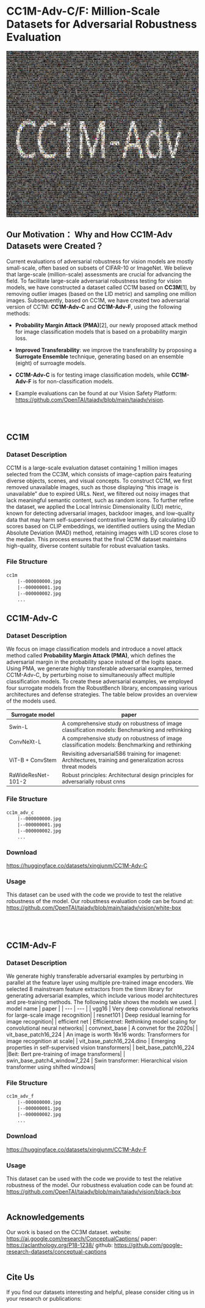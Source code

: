 # CC1M-Adv-C/F: Million-Scale Datasets for Adversarial Robustness Evaluation
  
<p align="center">
<img src="./cc1m.jpg"  width="720px" height="435px" alt="CC1M-Adv" title="CC1M-Adv" align="center"></img>
</p>

## Our Motivation： Why and How CC1M-Adv Datasets were Created？
Current evaluations of adversarial robustness for vision models are mostly small-scale, often based on subsets of CIFAR-10 or ImageNet. We believe that large-scale (million-scale) assessments are crucial for advancing the field. To facilitate large-scale adversarial robustness testing for vision models, we have constructed a dataset called CC1M based on **CC3M**[1], by removing outlier images (based on the LID metric) and sampling one million images. Subsequently, based on CC1M, we have created two adversarial version of CC1M: **CC1M-Adv-C** and **CC1M-Adv-F**, using the following methods:

- **Probability Margin Attack (PMA)**[2], our newly proposed attack method for image classification models that is based on a probability margin loss.

- **Improved Transferability**: we improve the transferability by proposing a **Surrogate Ensemble** technique, generating based on an ensemble (eight) of surroagte models.

- **CC1M-Adv-C** is for testing image classification models, while **CC1M-Adv-F** is for non-classification models.

- Example evaluations can be found at our Vision Safety Platform: https://github.com/OpenTAI/taiadv/blob/main/taiadv/vision.

<br>
<br>

## CC1M
### Dataset Description
CC1M is a large-scale evaluation dataset containing 1 million images selected from the CC3M, which consists of image-caption pairs featuring diverse objects, scenes, and visual concepts. To construct CC1M, we first removed unavailable images, such as those displaying “this image is unavailable” due to expired URLs. Next, we filtered out noisy images that lack meaningful semantic content, such as random icons. To further refine the dataset, we applied the Local Intrinsic Dimensionality (LID) metric, known for detecting adversarial images, backdoor images, and low-quality data that may harm self-supervised contrastive learning. By calculating LID scores based on CLIP embeddings, we identified outliers using the Median Absolute Deviation (MAD) method, retaining images with LID scores close to the median. This process ensures that the final CC1M dataset maintains high-quality, diverse content suitable for robust evaluation tasks.

### File Structure
```
cc1m
    |--000000000.jpg
    |--000000001.jpg
    |--000000002.jpg
    ...
```


## CC1M-Adv-C
### Dataset Description
We focus on image classification models and introduce a novel attack method called **Probability Margin Attack (PMA)**, which defines the adversarial margin in the probability space instead of the logits space. Using PMA, we generate highly transferable adversarial examples, termed CC1M-Adv-C, by perturbing noise to simultaneously affect multiple classification models. To create these adversarial examples, we employed four surrogate models from the RobustBench library, encompassing various architectures and defense strategies. The table below provides an overview of the models used.

| Surrogate model | paper |
| --- | --- |
| Swin-L | A comprehensive study on robustness of image classification models: Benchmarking and rethinking |
| ConvNeXt-L | A comprehensive study on robustness of image classification models: Benchmarking and rethinking |
| ViT-B + ConvStem | Revisiting adversarial586 training for imagenet: Architectures, training and generalization across threat models |
| RaWideResNet-101-2 | Robust principles: Architectural design principles for adversarially robust cnns |


### File Structure

```
cc1m_adv_c
    |--000000000.jpg
    |--000000001.jpg
    |--000000002.jpg
    ...
```

### Download
https://huggingface.co/datasets/xingjunm/CC1M-Adv-C

### Usage
This dataset can be used with the code we provide to test the relative robustness of the model.
Our robustness evaluation code can be found at: https://github.com/OpenTAI/taiadv/blob/main/taiadv/vision/white-box

<br>
<br>

## CC1M-Adv-F
### Dataset Description
We generate highly transferable adversarial examples by perturbing in parallel at the feature layer using multiple pre-trained image encoders.
We selected 8 mainstream feature extractors from the timm library for generating adversarial examples, which include various model architectures and pre-training methods. The following table shows the models we used.
| model name | paper |
| --- | --- |
| vgg16 | Very deep convolutional networks for large-scale image recognition|
| resnet101 | Deep residual learning for image recognition|
| efficient net | Efficientnet: Rethinking model scaling for convolutional neural networks|
| convnext_base | A convnet for the 2020s|
| vit_base_patch16_224 | An image is worth 16x16 words: Transformers for image recognition at scale|
| vit_base_patch16_224.dino | Emerging properties in self-supervised vision transformers|
| beit_base_patch16_224 |Beit: Bert pre-training of image transformers|
| swin_base_patch4_window7_224 | Swin transformer: Hierarchical vision transformer using shifted windows|


### File Structure

```
cc1m_adv_f
    |--000000000.jpg
    |--000000001.jpg
    |--000000002.jpg
    ...
```

### Download
https://huggingface.co/datasets/xingjunm/CC1M-Adv-F

### Usage
This dataset can be used with the code we provide to test the relative robustness of the model.
Our robustness evaluation code can be found at: https://github.com/OpenTAI/taiadv/blob/main/taiadv/vision/black-box
<br>
<br>
## Acknowledgements
Our work is based on the CC3M dataset.
website: https://ai.google.com/research/ConceptualCaptions/
paper: https://aclanthology.org/P18-1238/
github: https://github.com/google-research-datasets/conceptual-captions
<br>
<br>
## Cite Us
If you find our datasets interesting and helpful, please consider citing us in your research or publications:
